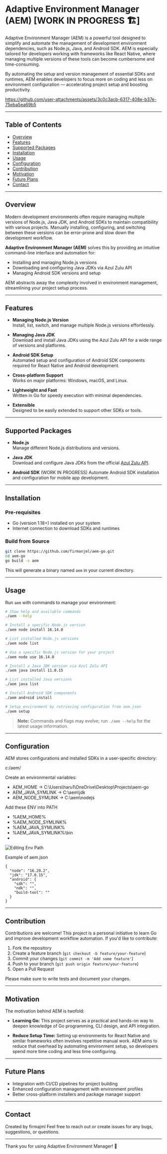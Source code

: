 # Adaptive Environment Manager (AEM) [WORK IN PROGRESS 🏗️]

Adaptive Environment Manager (AEM) is a powerful tool designed to simplify and automate the management of development environment dependencies, such as Node.js, Java, and Android SDK. AEM is especially tailored for developers working with frameworks like React Native, where managing multiple versions of these tools can become cumbersome and time-consuming.

By automating the setup and version management of essential SDKs and runtimes, AEM enables developers to focus more on coding and less on environment configuration — accelerating project setup and boosting productivity.



https://github.com/user-attachments/assets/3c0c3acb-6317-408e-b37e-75eba5ea69b5



---

## Table of Contents

- [Overview](#overview)  
- [Features](#features)  
- [Supported Packages](#supported-packages)  
- [Installation](#installation)  
- [Usage](#usage)  
- [Configuration](#configuration)  
- [Contribution](#contribution)  
- [Motivation](#motivation)
- [Future Plans](#future-plans)
- [Contact](#contact)

---

## Overview

Modern development environments often require managing multiple versions of Node.js, Java JDK, and Android SDKs to maintain compatibility with various projects. Manually installing, configuring, and switching between these versions can be error-prone and slow down the development workflow.

**Adaptive Environment Manager (AEM)** solves this by providing an intuitive command-line interface and automation for:

- Installing and managing Node.js versions  
- Downloading and configuring Java JDKs via Azul Zulu API  
- Managing Android SDK versions and setup

AEM abstracts away the complexity involved in environment management, streamlining your project setup process.

---

## Features

- **Managing Node.js Version**  
  Install, list, switch, and manage multiple Node.js versions effortlessly.

- **Managing Java JDK**  
  Download and install Java JDKs using the Azul Zulu API for a wide range of versions and platforms.

- **Android SDK Setup**  
  Automated setup and configuration of Android SDK components required for React Native and Android development.

- **Cross-platform Support**  
  Works on major platforms: Windows, macOS, and Linux.

- **Lightweight and Fast**  
  Written in Go for speedy execution with minimal dependencies.

- **Extensible**  
  Designed to be easily extended to support other SDKs or tools.

---

## Supported Packages

- **Node.js**  
  Manage different Node.js distributions and versions.

- **Java JDK**  
  Download and configure Java JDKs from the official [Azul Zulu API](https://www.azul.com/downloads/zulu/).

- **Android SDK**  (WORK IN PROGRESS)
  Automate Android SDK installation and configuration for mobile app development.

---

## Installation

### Pre-requisites

- Go (version 1.18+) installed on your system  
- Internet connection to download SDKs and runtimes

### Build from Source

```bash
git clone https://github.com/firmanjml/aem-go.git
cd aem-go
go build -o aem
```

This will generate a binary named `aem` in your current directory.

---

## Usage

Run `aem` with commands to manage your environment:

```bash
# Show help and available commands
./aem --help

# Install a specific Node.js version
./aem node install 16.14.0

# List installed Node.js versions
./aem node list

# Use a specific Node.js version for your project
./aem node use 16.14.0

# Install a Java JDK version via Azul Zulu API
./aem java install 11.0.15

# List installed Java versions
./aem java list

# Install Android SDK components
./aem android install

# Setup environment by retrieving configuration from aem.json
./aem setup
```

> **Note:** Commands and flags may evolve; run `./aem --help` for the latest usage information.

---

## Configuration

AEM stores configurations and installed SDKs in a user-specific directory:

c:/aem/

Create an environmental variables:
- AEM_HOME -> C:\Users\haru1\OneDrive\Desktop\Projects\aem-go
- AEM_JAVA_SYMLINK -> C:\aem\jdk
- AEM_NODE_SYMLINK -> C:\aem\nodejs

Add these ENV into PATH
- %AEM_HOME%
- %AEM_NODE_SYMLINK%
- %AEM_JAVA_SYMLINK%
- %AEM_JAVA_SYMLINK%\bin
- 
![Editing Env Path](https://github.com/user-attachments/assets/2305fe63-b2c3-42d2-82d3-9f6d8ad9969f)

Example of aem.json
```
{
  "node": "16.20.2",
  "jdk": "17.0.15",
  "android": {
    "sdk": "",
    "ndk": "",
    "build-tool": ""
  }
}
```

---

## Contribution

Contributions are welcome! This project is a personal initiative to learn Go and improve development workflow automation. If you'd like to contribute:

1. Fork the repository
2. Create a feature branch (`git checkout -b feature/your-feature`)
3. Commit your changes (`git commit -m 'Add some feature'`)
4. Push to your branch (`git push origin feature/your-feature`)
5. Open a Pull Request

Please make sure to write tests and document your changes.

---

## Motivation

The motivation behind AEM is twofold:

* **Learning Go:**
  This project serves as a practical and hands-on way to deepen knowledge of Go programming, CLI design, and API integration.

* **Reduce Setup Time:**
  Setting up environments for React Native and similar frameworks often involves repetitive manual work. AEM aims to reduce that overhead by automating environment setup, so developers spend more time coding and less time configuring.

---

## Future Plans

* Integration with CI/CD pipelines for project building
* Enhanced configuration management with environment profiles
* Better cross-platform installers and package manager support

---

## Contact

Created by firmajml
Feel free to reach out or create issues for any bugs, suggestions, or questions.

---

Thank you for using Adaptive Environment Manager! 🚀

